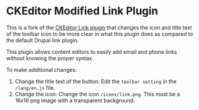 # CKEditor Modified Link Plugin

This is a fork of the [CKEditor Link plugin](https://ckeditor.com/cke4/addon/link) that changes the icon and title text of the toolbar icon to be more clear in what this plugin does as compared to the default Drupal link plugin.

This plugin allows content editors to easily add email and phone links without knowing the proper syntax.

To make additional changes:

1) Change the title text of the button: Edit the ```toolbar setting``` in the ```/lang/en.js``` file.
2) Change the icon: Change the icon ```/icons/link.png```. This must be a 16x16 png image with a transparent background.
